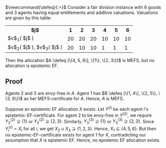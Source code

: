 <span class="invisible">
$\newcommand{\defeq}{:=}$
</span>
Consider a fair division instance with 6 goods and 3 agents having equal entitlements and additive valuations.
Valuations are given by this table:

<table>
<tr><th>$j$</th><th>1</th><th>2</th><th>3</th><th>4</th><th>5</th><th>6</th></tr>
<tr><td>$v$<sub>1</sub>( $j$ )</td>
    <td>20</td><td>20</td><td>20</td><td>10</td><td>10</td><td>10</td></tr>
<tr><td>$v$<sub>2</sub>( $j$ ), $v$<sub>3</sub>( $j$ )</td>
    <td>20</td><td>10</td><td>10</td><td>1</td><td>1</td><td>1</td></tr>
</table>

Then the allocation $A \defeq (\{4, 5, 6\}, \{1\}, \{2, 3\})$ is MEFS, but no allocation is epistemic EF.

## Proof

Agents 2 and 3 are envy-free in $A$.
Agent 1 has $B \defeq (\{1, 4\}, \{2, 5\}, \{3, 6\})$ as her MEFS-certificate for $A$.
Hence, $A$ is MEFS.

Suppose an epistemic EF allocation $X$ exists.
Let $Y^{(i)}$ be each agent $i$'s epistemic-EF-certificate.
For agent 2 to be envy-free in $Y^{(2)}$,
we require $Y^{(2)}_2 \supseteq \{1\}$ or $Y^{(2)}_2 \supseteq \{2, 3\}$.
Similarly, $Y^{(3)}_3 \supseteq \{1\}$ or $Y^{(3)}_3 \supseteq \{2, 3\}$.
Since $Y^{(i)}_i = X_i$ for all $i$, we get $X_2 \cup X_3 \supseteq \{1, 2, 3\}$.
Hence, $X_1 \subseteq \{4, 5, 6\}$.
But then no epistemic-EF-certificate exists for agent 1 for $X$,
contradicting our assumption that $X$ is epistemic EF.
Hence, no epistemic EF allocation exists.
